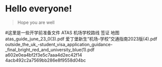 # Hello everyone!
>Hope you are well
>

#这里是一些开学前准备文件
ATAS 机场学校路线 签证 地图 atas_guide_june_23_0(3).pdf 爱丁堡新生“机场-学校”交通指南2023版(4).pdf outside_the_uk_-student_visa_application_guidance-_final_bright_red_and_university_blue(1).pdf a602e0ea4bf2f3e5c7aaa4d2ec42f14 4acb492c2a7569bb286e8f9558d04bc
